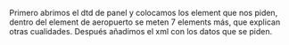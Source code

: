 Primero abrimos el dtd de panel y colocamos los element que nos piden, dentro del element de aeropuerto se meten 7 elements más, que explican otras cualidades. Después añadimos el xml con los datos que se piden.